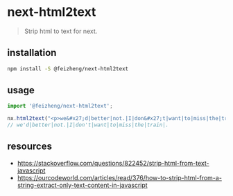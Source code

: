 # next-html2text
> Strip html to text for next.

## installation
```bash
npm install -S @feizheng/next-html2text
```

## usage
```js
import '@feizheng/next-html2text';

nx.html2text("<p>we&#x27;d|better|not.|I|don&#x27;t|want|to|miss|the|train|.</p>")
// we'd|better|not.|I|don't|want|to|miss|the|train|.
```

## resources
- https://stackoverflow.com/questions/822452/strip-html-from-text-javascript
- https://ourcodeworld.com/articles/read/376/how-to-strip-html-from-a-string-extract-only-text-content-in-javascript
